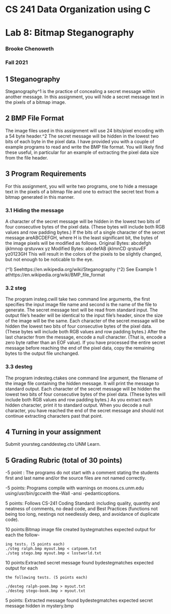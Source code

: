 # CS 241 Data Organization using C

# Lab 8: Bitmap Steganography

### Brooke Chenoweth

### Fall 2021

## 1 Steganography

Steganography^1 is the practice of concealing a secret message within another message. In
this assignment, you will hide a secret message text in the pixels of a bitmap image.

## 2 BMP File Format

The image files used in this assignment will use 24 bits/pixel encoding with a 54 byte header.^2
The secret message will be hidden in the lowest two bits of each byte in the pixel data.
I have provided you with a couple of example programs to read and write the BMP file
format. You will likely find these useful, in particular for an example of extracting the pixel
data size from the file header.

## 3 Program Requirements

For this assignment, you will write two programs, one to hide a message text in the pixels
of a bitmap file and one to extract the secret text from a bitmap generated in this manner.

### 3.1 Hiding the message

A character of the secret message will be hidden in the lowest two bits of four consecutive
bytes of the pixel data. (These bytes will include both RGB values and row padding bytes.)
If the bits of a single character of the secret message areABCDEFGH, where H is the least
significant bit, the bytes of the image pixels will be modified as follows.
Original Bytes: abcdefgh ijklmnop qrstuvwx yz
Modified Bytes: abcdefAB ijklmnCD qrstuvEF yz0123GH
This will result in the colors of the pixels to be slightly changed, but not enough to be
noticable to the eye.

(^1) Seehttps://en.wikipedia.org/wiki/Steganography
(^2) See Example 1 athttps://en.wikipedia.org/wiki/BMP_file_format


### 3.2 steg

The program insteg.cwill take two command line arguments, the first specifies the input
image file name and second is the name of the file to generate. The secret message text will
be read from standard input.
The output file’s header will be identical to the input file’s header, since the size of the
image will be the same.
Each character of the secret message will be hidden the lowest two bits of four consecutive
bytes of the pixel data. (These bytes will include both RGB values and row padding bytes.)
After the last character from the message, encode a null character. (That is, encode a zero
byte rather than an EOF value). If you have processed the entire secret message before
reaching the end of the pixel data, copy the remaining bytes to the output file unchanged.

### 3.3 desteg

The program indesteg.ctakes one command line argument, the filename of the image file
containing the hidden message. It will print the message to standard output.
Each character of the secret message will be hidden the lowest two bits of four consecutive
bytes of the pixel data. (These bytes will include both RGB values and row padding bytes.)
As you extract each hidden character, print it to standard output. When you decode a null
character, you have reached the end of the secret message and should not continue extracting
characters past that point.

## 4 Turning in your assignment

Submit yoursteg.canddesteg.cto UNM Learn.

## 5 Grading Rubric (total of 30 points)

-5 point : The programs do not start with a comment stating the students first and last
name and/or the source files are not named correctly.

-5 points: Programs compile with warnings on moons.cs.unm.edu using/usr/bin/gccwith
the-Wall -ansi -pedanticoptions.

5 points: Follows CS-241 Coding Standard: including quality, quantity and neatness of
comments, no dead code, and Best Practices (functions not being too long, nestings
not needlessly deep, and avoidance of duplicate code).

10 points:Bitmap image file created bystegmatches expected output for each the follow-

```
ing tests. (5 points each)
./steg ralph.bmp myout.bmp < catpoem.txt
./steg stego.bmp myout.bmp < lostworld.txt
```
10 points:Extracted secret message found bydestegmatches expected output for each

```
the following tests. (5 points each)
```
```
./desteg ralph-poem.bmp > myout.txt
./desteg stego-book.bmp > myout.txt
```

5 points: Extracted message found bydestegmatches expected secret message hidden in
mystery.bmp


